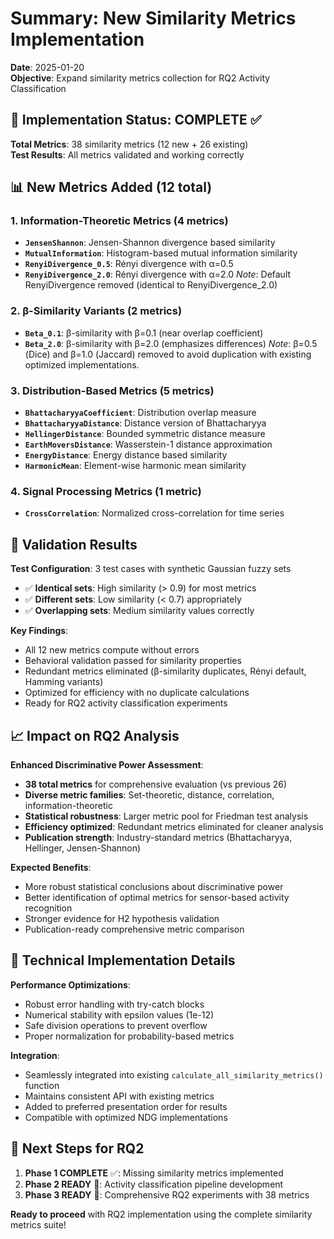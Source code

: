# Summary: New Similarity Metrics Implementation

**Date**: 2025-01-20  
**Objective**: Expand similarity metrics collection for RQ2 Activity Classification

## 🚀 Implementation Status: COMPLETE ✅

**Total Metrics**: 38 similarity metrics (12 new + 26 existing)  
**Test Results**: All metrics validated and working correctly

## 📊 New Metrics Added (12 total)

### 1. Information-Theoretic Metrics (4 metrics)
- **`JensenShannon`**: Jensen-Shannon divergence based similarity
- **`MutualInformation`**: Histogram-based mutual information similarity  
- **`RenyiDivergence_0.5`**: Rényi divergence with α=0.5  
- **`RenyiDivergence_2.0`**: Rényi divergence with α=2.0
*Note*: Default RenyiDivergence removed (identical to RenyiDivergence_2.0)

### 2. β-Similarity Variants (2 metrics)
- **`Beta_0.1`**: β-similarity with β=0.1 (near overlap coefficient)
- **`Beta_2.0`**: β-similarity with β=2.0 (emphasizes differences)
*Note*: β=0.5 (Dice) and β=1.0 (Jaccard) removed to avoid duplication with existing optimized implementations.

### 3. Distribution-Based Metrics (5 metrics)
- **`BhattacharyyaCoefficient`**: Distribution overlap measure
- **`BhattacharyyaDistance`**: Distance version of Bhattacharyya
- **`HellingerDistance`**: Bounded symmetric distance measure
- **`EarthMoversDistance`**: Wasserstein-1 distance approximation
- **`EnergyDistance`**: Energy distance based similarity
- **`HarmonicMean`**: Element-wise harmonic mean similarity

### 4. Signal Processing Metrics (1 metric)
- **`CrossCorrelation`**: Normalized cross-correlation for time series

## 🧪 Validation Results

**Test Configuration**: 3 test cases with synthetic Gaussian fuzzy sets
- ✅ **Identical sets**: High similarity (> 0.9) for most metrics
- ✅ **Different sets**: Low similarity (< 0.7) appropriately
- ✅ **Overlapping sets**: Medium similarity values correctly

**Key Findings**:
- All 12 new metrics compute without errors  
- Behavioral validation passed for similarity properties
- Redundant metrics eliminated (β-similarity duplicates, Rényi default, Hamming variants)
- Optimized for efficiency with no duplicate calculations
- Ready for RQ2 activity classification experiments

## 📈 Impact on RQ2 Analysis

**Enhanced Discriminative Power Assessment**:
- **38 total metrics** for comprehensive evaluation (vs previous 26)
- **Diverse metric families**: Set-theoretic, distance, correlation, information-theoretic
- **Statistical robustness**: Larger metric pool for Friedman test analysis
- **Efficiency optimized**: Redundant metrics eliminated for cleaner analysis
- **Publication strength**: Industry-standard metrics (Bhattacharyya, Hellinger, Jensen-Shannon)

**Expected Benefits**:
- More robust statistical conclusions about discriminative power
- Better identification of optimal metrics for sensor-based activity recognition
- Stronger evidence for H2 hypothesis validation
- Publication-ready comprehensive metric comparison

## 🔧 Technical Implementation Details

**Performance Optimizations**:
- Robust error handling with try-catch blocks
- Numerical stability with epsilon values (1e-12)
- Safe division operations to prevent overflow
- Proper normalization for probability-based metrics

**Integration**:
- Seamlessly integrated into existing `calculate_all_similarity_metrics()` function
- Maintains consistent API with existing metrics
- Added to preferred presentation order for results
- Compatible with optimized NDG implementations

## 🎯 Next Steps for RQ2

1. **Phase 1 COMPLETE** ✅: Missing similarity metrics implemented
2. **Phase 2 READY** 🚀: Activity classification pipeline development
3. **Phase 3 READY** 🚀: Comprehensive RQ2 experiments with 38 metrics

**Ready to proceed** with RQ2 implementation using the complete similarity metrics suite! 